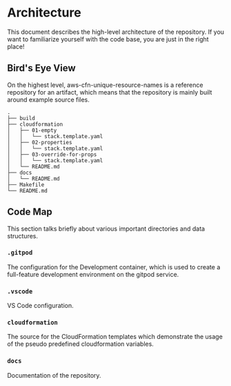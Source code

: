 # Architecture

This document describes the high-level architecture of the repository. If you want to familiarize yourself with the code base, you are just in the right place!

## Bird's Eye View

On the highest level, aws-cfn-unique-resource-names is a reference repository for an artifact, which means that the repository is mainly built around example source files.

```text
.
├── build
├── cloudformation
│   ├── 01-empty
│   │   └── stack.template.yaml
│   ├── 02-properties
│   │   └── stack.template.yaml
│   ├── 03-override-for-props
│   │   └── stack.template.yaml
│   └── README.md
├── docs
│   └── README.md
├── Makefile
└── README.md
```

## Code Map

This section talks briefly about various important directories and data structures.

### `.gitpod`

The configuration for the Development container, which is used to create a full-feature development environment on the gitpod service.

### `.vscode`

VS Code configuration.

### `cloudformation`

The source for the CloudFormation templates which demonstrate the usage of the pseudo predefined cloudformation variables.

### `docs`

Documentation of the repository.
